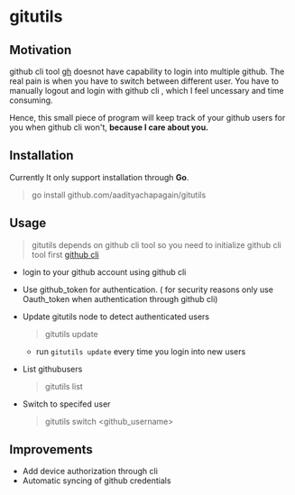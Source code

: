# gitutils

## Motivation

github cli tool [gh](https://cli.github.com) doesnot have capability to login into multiple github. The real pain is when you have to switch between different user. You have to manually logout and login with github cli , which I feel uncessary and time consuming.

Hence, this small piece of program will keep track of your github users for you when github cli won't, **because I care about you.**

## Installation

Currently It only support installation through **Go**.

> go install github.com/aadityachapagain/gitutils

## Usage

> gitutils depends on github cli tool so you need to initialize github cli tool first [github cli](https://cli.github.com)

* login to your github account using github cli
* Use github_token for authentication. ( for security reasons only use Oauth_token when authentication through github cli)

* Update gitutils node to detect authenticated users
    > gitutils update
    * run `gitutils update` every time you login into new users

* List githubusers 
    > gitutils list

* Switch to specifed user
    > gitutils switch <github_username>

## Improvements
- Add device authorization through cli
- Automatic syncing of github credentials